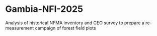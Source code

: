 # Gambia-NFI-2025
Analysis of historical NFMA inventory and CEO survey to prepare a re-measurement campaign of forest field plots
